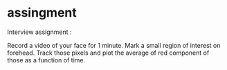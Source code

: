 # assingment

﻿Interview assignment :

Record a video of your face for 1 minute. 
Mark a small region of interest on forehead.
Track those pixels and plot the average of red component of those as a function of time.


